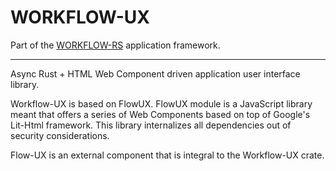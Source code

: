 # WORKFLOW-UX

Part of the [WORKFLOW-RS](https://github.com/workflow-rs) application framework.

***

Async Rust + HTML Web Component driven application user interface library.

Workflow-UX is based on FlowUX. FlowUX module is a JavaScript library meant that offers a series of  Web Components based on top of Google's Lit-Html framework. This library internalizes all dependencies out of security considerations.

Flow-UX is an external component that is integral to the Workflow-UX crate.
